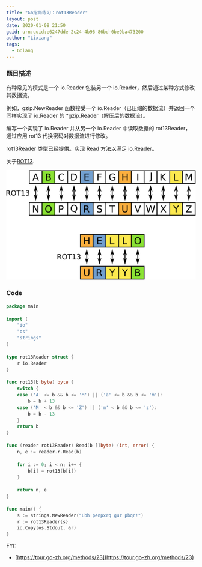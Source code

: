 ```yaml
---
title: "Go指南练习：rot13Reader"
layout: post
date: 2020-01-08 21:50
guid: urn:uuid:e6247dde-2c24-4b96-86bd-0be9ba473200
author: "Lixiang"
tags:
  - Golang
---
```


### 题目描述
有种常见的模式是一个 io.Reader 包装另一个 io.Reader，然后通过某种方式修改其数据流。

例如，gzip.NewReader 函数接受一个 io.Reader（已压缩的数据流）并返回一个同样实现了 io.Reader 的 *gzip.Reader（解压后的数据流）。

编写一个实现了 io.Reader 并从另一个 io.Reader 中读取数据的 rot13Reader，通过应用 rot13 代换密码对数据流进行修改。

rot13Reader 类型已经提供。实现 Read 方法以满足 io.Reader。

关于[ROT13](https://en.wikipedia.org/wiki/ROT13).

<img src="/assets/img/ROT13.png" />

### Code
```go
package main

import (
	"io"
	"os"
	"strings"
)

type rot13Reader struct {
	r io.Reader
}

func rot13(b byte) byte {
	switch {
	case ('A' <= b && b <= 'M') || ('a' <= b && b <= 'm'):
		b = b + 13
	case ('M' < b && b <= 'Z') || ('m' < b && b <= 'z'):
		b = b - 13
	}
	return b
}

func (reader rot13Reader) Read(b []byte) (int, error) {
	n, e := reader.r.Read(b)

	for i := 0; i < n; i++ {
		b[i] = rot13(b[i])
	}

	return n, e
}

func main() {
	s := strings.NewReader("Lbh penpxrq gur pbqr!")
	r := rot13Reader{s}
	io.Copy(os.Stdout, &r)
}
```

FYI:
- [https://tour.go-zh.org/methods/23](https://tour.go-zh.org/methods/23)
